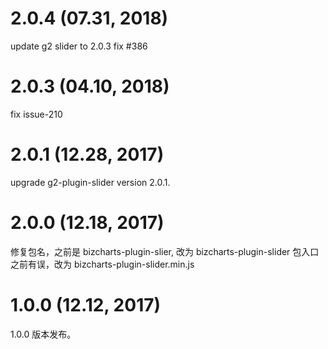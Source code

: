 # 2.0.4 (07.31, 2018)
update g2 slider to 2.0.3
fix #386

# 2.0.3 (04.10, 2018)
fix issue-210

# 2.0.1 (12.28, 2017)
upgrade g2-plugin-slider version 2.0.1.

# 2.0.0 (12.18, 2017)
修复包名，之前是 bizcharts-plugin-slier, 改为 bizcharts-plugin-slider
包入口之前有误，改为 bizcharts-plugin-slider.min.js

# 1.0.0 (12.12, 2017)
1.0.0 版本发布。

